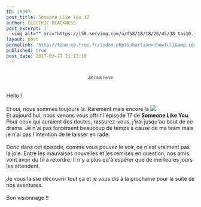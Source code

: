 ```yaml
---
ID: 10397
post_title: Someone Like You 17
author: ELECTRIC BLACKNESS
post_excerpt: |
  <img alt="" src="https://i58.servimg.com/u/f58/18/18/26/45/38_tas10.jpg"><div align="center"><i>38 Task Force  <br></i></div><br><br>Hello !<br><br>Et oui, nous&nbsp;sommes toujours l&agrave;. Rarement mais encore l&agrave;&nbsp;<img src="http://team.eb.free.fr/gestion/data/emoticons/wink.gif"><br>Et aujourd'hui, nous venons&nbsp;vous offrir l'&eacute;pisode 17 de <b>Someone Like You</b>. Pour ceux qui auraient des doutes, rassurez-vous, j'irai jusqu'au bout de ce drama. Je n'ai pas forc&eacute;ment beaucoup de temps &agrave; cause de ma team mais je n'ai pas l'intention de le laisser en rade. <br><br>Donc dans cet &eacute;pisode, comme vous pouvez le voir, ce n'est vraiment pas la joie<span></span>. Entre les mauvaises nouvelles et les remises en question, nos amis vont avoir du fil &agrave; retordre. Il n'y a plus qu'&agrave; esp&eacute;rer que de meilleures jours les attendent. <br><br>Je vous laisse d&eacute;couvrir tout &ccedil;a et je vous dis &agrave; la prochaine pour la suite de nos aventures.<br><br>Bon  visionnage !!<br><br>
layout: post
permalink: 'http://team.eb.free.fr/index.php?subaction=showfull&amp;id=1490641990&amp;archive='
published: true
post_date: 2017-03-27 21:13:10
---
```

<img alt="" src="https://i58.servimg.com/u/f58/18/18/26/45/38_tas10.jpg" style="border: none;" /><div align="center"><font size="1"><i>38 Task Force  <br /></i></font></div><br /><br />Hello !<br /><br />Et oui, nous&nbsp;sommes toujours l&#224;. Rarement mais encore l&#224;&nbsp;<img src="http://team.eb.free.fr/gestion/data/emoticons/wink.gif"> <br />Et aujourd'hui, nous venons&nbsp;vous offrir l'&#233;pisode 17 de <b>Someone Like You</b>. Pour ceux qui auraient des doutes, rassurez-vous, j'irai jusqu'au bout de ce drama. Je n'ai pas forc&#233;ment beaucoup de temps &#224; cause de ma team mais je n'ai pas l'intention de le laisser en rade. <br /><br />Donc dans cet &#233;pisode, comme vous pouvez le voir, ce n'est vraiment pas la joie<span id="transmark" style="display: none; width: 0px; height: 0px;"></span>. Entre les mauvaises nouvelles et les remises en question, nos amis vont avoir du fil &#224; retordre. Il n'y a plus qu'&#224; esp&#233;rer que de meilleures jours les attendent. <br /><br />Je vous laisse d&#233;couvrir tout &#231;a et je vous dis &#224; la prochaine pour la suite de nos aventures.<br /><br />Bon  visionnage !!<br /><br />
